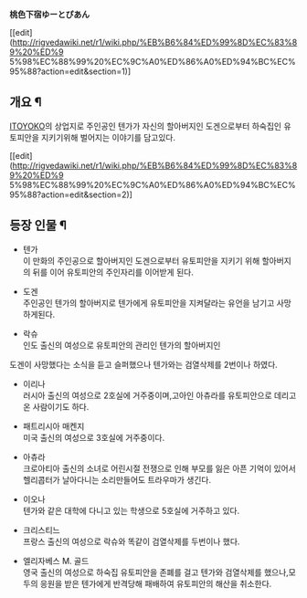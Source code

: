 **桃色下宿ゆーとぴあん**

[[edit](http://rigvedawiki.net/r1/wiki.php/%EB%B6%84%ED%99%8D%EC%83%89%20%ED%9
5%98%EC%88%99%20%EC%9C%A0%ED%86%A0%ED%94%BC%EC%95%88?action=edit&section=1)]

## 개요 ¶

[ITOYOKO](ITOYOKO.md)의 상업지로 주인공인 텐가가 자신의 할아버지인 도겐으로부터 하숙집인 유토피안을 지키기위해 벌어지는
이야기를 담고있다.  

[[edit](http://rigvedawiki.net/r1/wiki.php/%EB%B6%84%ED%99%8D%EC%83%89%20%ED%9
5%98%EC%88%99%20%EC%9C%A0%ED%86%A0%ED%94%BC%EC%95%88?action=edit&section=2)]

## 등장 인물 ¶

  

  * 텐가  
이 만화의 주인공으로 할아버지인 도겐으로부터 유토피안을 지키기 위해 할아버지의 뒤를 이어 유토피안의 주인자리를 이어받게 된다.

  * 도겐  
주인공인 텐가의 할아버지로 텐가에게 유토피안을 지켜달라는 유언을 남기고 사망하게된다.  

  * 락슈  
인도 출신의 여성으로 유토피안의 관리인 텐가의 할아버지인

도겐이 사망했다는 소식을 듣고 슬퍼했으나 텐가와는 검열삭제를 2번이나 하였다.

  

  * 이리나  
러시아 출신의 여성으로 2호실에 거주중이며,고아인 아츄라를 유토피안으로 데리고 온 사람이기도 하다.  

  * 패트리시아 매켄지  
미국 출신의 여성으로 3호실에 거주중이다.  

  * 아츄라  
크로아티아 출신의 소녀로 어린시절 전쟁으로 인해 부모를 잃은 아픈 기억이 있어서 헬리콥터가 날아다니는 소리만들어도 트라우마가 생긴다.  

  * 이오나  
텐가와 같은 대학에 다니고 있는 학생으로 5호실에 거주하고 있다.  

  * 크리스티느  
프랑스 출신의 여성으로 락슈와 똑같이 검열삭제를 두번이나 했다.  

  * 엘리자베스 M. 골드  
영국 출신의 여성으로 하숙집 유토피안을 존폐를 걸고 텐가와 검열삭제를 했으나,모두의 응원을 받은 텐가에게 반격당해 패배하여 유토피안의 해산을
취소한다.  

